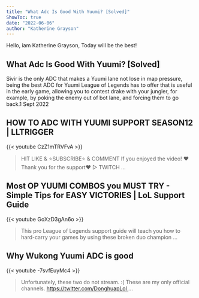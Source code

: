 ```yaml
---
title: "What Adc Is Good With Yuumi? [Solved]"
ShowToc: true 
date: "2022-06-06"
author: "Katherine Grayson" 
---
```


Hello, iam Katherine Grayson, Today will be the best!
## What Adc Is Good With Yuumi? [Solved]
Sivir is the only ADC that makes a Yuumi lane not lose in map pressure, being the best ADC for Yuumi League of Legends has to offer that is useful in the early game, allowing you to contest drake with your jungler, for example, by poking the enemy out of bot lane, and forcing them to go back.1 Sept 2022

## HOW TO ADC WITH YUUMI SUPPORT SEASON12 | LLTRIGGER
{{< youtube CzZ1mTRVFvA >}}
>HIT LIKE   & ⭐SUBSCRIBE⭐ & COMMENT   If you enjoyed the video! ❤️Thank you for the support❤️ ▻ TWITCH ...

## Most OP YUUMI COMBOS you MUST TRY - Simple Tips for EASY VICTORIES | LoL Support Guide
{{< youtube GoXzD3gAn6o >}}
>This pro League of Legends support guide will teach you how to hard-carry your games by using these broken duo champion ...

## Why Wukong Yuumi ADC is good
{{< youtube -7svfEuyMc4 >}}
>Unfortunately, these two do not stream. :( These are my only official channels. https://twitter.com/DonghuapLol ...

